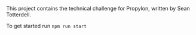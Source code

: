 This project contains the technical challenge for Propylon, written by Sean Totterdell.

To get started run `npm run start`